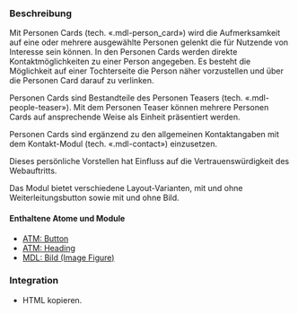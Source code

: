 ### Beschreibung
Mit Personen Cards (tech. «.mdl-person_card») wird die Aufmerksamkeit auf eine oder mehrere ausgewählte Personen gelenkt die für Nutzende von Interesse sein können. In den Personen Cards werden direkte Kontaktmöglichkeiten zu einer Person angegeben. Es besteht die Möglichkeit auf einer Tochterseite die Person näher vorzustellen und über die Personen Card darauf zu verlinken.
 
Personen Cards sind Bestandteile des Personen Teasers (tech. «.mdl-people-teaser»). Mit dem Personen Teaser können mehrere Personen Cards auf ansprechende Weise als Einheit präsentiert werden.
 
Personen Cards sind ergänzend zu den allgemeinen Kontaktangaben mit dem Kontakt-Modul (tech. «.mdl-contact») einzusetzen.
 
Dieses persönliche Vorstellen hat Einfluss auf die Vertrauenswürdigkeit des Webauftritts.
 
Das Modul bietet verschiedene Layout-Varianten, mit und ohne Weiterleitungsbutton sowie mit und ohne Bild.
 
 
#### Enthaltene Atome und Module
* <a href="../../atoms/button/button.html">ATM: Button</a> 
* <a href="../../atoms/headings/headings.html">ATM: Heading</a>
* <a href="../image_figure/image_figure.html">MDL: Bild (Image Figure)</a>

### Integration
* HTML kopieren.
